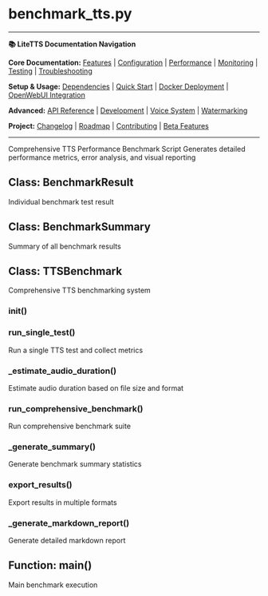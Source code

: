 # benchmark_tts.py

---
**📚 LiteTTS Documentation Navigation**

**Core Documentation:** [Features](../../../../../../FEATURES.md) | [Configuration](../../../../../../CONFIGURATION.md) | [Performance](../../../../../../PERFORMANCE.md) | [Monitoring](../../../../../../MONITORING.md) | [Testing](../../../../../../TESTING.md) | [Troubleshooting](../../../../../../TROUBLESHOOTING.md)

**Setup & Usage:** [Dependencies](../../../../../../DEPENDENCIES.md) | [Quick Start](../../../../../../usage/QUICK_START_COMMANDS.md) | [Docker Deployment](../../../../../../usage/DOCKER-DEPLOYMENT.md) | [OpenWebUI Integration](../../../../../../usage/OPENWEBUI-INTEGRATION.md)

**Advanced:** [API Reference](../../../../../API_REFERENCE.md) | [Development](../../../../../../development/README.md) | [Voice System](../../../../../../voices/README.md) | [Watermarking](../../../../../../WATERMARKING.md)

**Project:** [Changelog](../../../../../../CHANGELOG.md) | [Roadmap](../../../../../../ROADMAP.md) | [Contributing](../../../../../../CONTRIBUTIONS.md) | [Beta Features](../../../../../../BETA_FEATURES.md)

---


Comprehensive TTS Performance Benchmark Script
Generates detailed performance metrics, error analysis, and visual reporting


## Class: BenchmarkResult

Individual benchmark test result

## Class: BenchmarkSummary

Summary of all benchmark results

## Class: TTSBenchmark

Comprehensive TTS benchmarking system

### __init__()

### run_single_test()

Run a single TTS test and collect metrics

### _estimate_audio_duration()

Estimate audio duration based on file size and format

### run_comprehensive_benchmark()

Run comprehensive benchmark suite

### _generate_summary()

Generate benchmark summary statistics

### export_results()

Export results in multiple formats

### _generate_markdown_report()

Generate detailed markdown report

## Function: main()

Main benchmark execution

